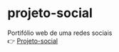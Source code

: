 # projeto-social
Portifólio web de uma redes sociais <br>
      👉 <a href="https://lucasffernandes.github.io/projeto-social/">
        Projeto-social</a>
